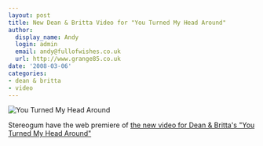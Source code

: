 ```yaml
---
layout: post
title: New Dean & Britta Video for "You Turned My Head Around"
author:
  display_name: Andy
  login: admin
  email: andy@fullofwishes.co.uk
  url: http://www.grange85.co.uk
date: '2008-03-06'
categories:
- dean & britta
- video
---
```

<div class="imagebox-a"><img src="https://media.fullofwishes.co.uk/ahfow/uploads/2008/03/ytmha_grab.jpg" alt='You Turned My Head Around' /></div>
<p>Stereogum have the web premiere of <a href="http://stereogum.com/archives/video/new-dean-britta-video-feat-demetri-martin-you-turn_008346.html#more">the new video for Dean & Britta's "You Turned My Head Around"</a><br clear="all"/></p>
